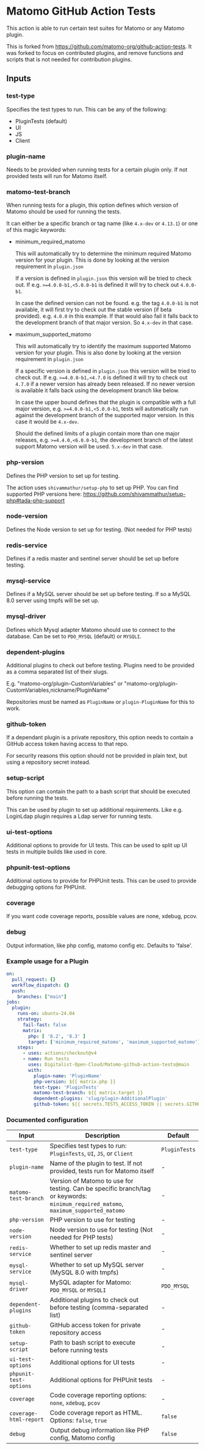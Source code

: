 # Matomo GitHub Action Tests

This action is able to run certain test suites for Matomo or any Matomo plugin.

This is forked from <https://github.com/matomo-org/github-action-tests>. It was forked to focus on contributed plugins, and remove functions and scripts that is not needed for contribution plugins.

## Inputs

### test-type

Specifies the test types to run. This can be any of the following:

- PluginTests (default)
- UI
- JS
- Client

### plugin-name

Needs to be provided when running tests for a certain plugin only. If not provided tests will run for Matomo itself.

### matomo-test-branch

When running tests for a plugin, this option defines which version of Matomo should be used for running the tests.

It can either be a specific branch or tag name (like `4.x-dev` or `4.13.1`) or one of this magic keywords:

- minimum_required_matomo

  This will automatically try to determine the minimum required Matomo version for your plugin. This is done by looking at the version requirement in `plugin.json`

  If a version is defined in `plugin.json` this version will be tried to check out. If e.g. `>=4.0.0-b1,<5.0.0-b1` is defined it will try to check out `4.0.0-b1`.

  In case the defined version can not be found. e.g. the tag `4.0.0-b1` is not available, it will first try to check out the stable version (if beta provided). e.g. `4.0.0` in this example. If that would also fail it falls back to the development branch of that major version. So `4.x-dev` in that case.

- maximum_supported_matomo

  This will automatically try to identify the maximum supported Matomo version for your plugin. This is also done by looking at the version requirement in `plugin.json`

  If a specific version is defined in `plugin.json` this version will be tried to check out. If e.g. `>=4.0.0-b1,<4.7.0` is defined it will try to check out `4.7.0` if a newer version has already been released. If no newer version is available it falls back using the development branch like below.

  In case the upper bound defines that the plugin is compatible with a full major version, e.g. `>=4.0.0-b1,<5.0.0-b1`, tests will automatically run against the development branch of the supported major version. In this case it would be `4.x-dev`.

  Should the defined limits of a plugin contain more than one major releases, e.g. `>=4.4.0,<6.0.0-b1`, the development branch of the latest support Matomo version will be used. `5.x-dev` in that case.

### php-version

Defines the PHP version to set up for testing.

The action uses `shivammathur/setup-php` to set up PHP. You can find supported PHP versions here: <https://github.com/shivammathur/setup-php#tada-php-support>

### node-version

Defines the Node version to set up for testing. (Not needed for PHP tests)

### redis-service

Defines if a redis master and sentinel server should be set up before testing.

### mysql-service

Defines if a MySQL server should be set up before testing. If so a MySQL 8.0 server using tmpfs will be set up.

### mysql-driver

Defines which Mysql adapter Matomo should use to connect to the database. Can be set to `PDO_MYSQL` (default) or `MYSQLI`.

### dependent-plugins

Additional plugins to check out before testing. Plugins need to be provided as a comma separated list of their slugs.

E.g. "matomo-org/plugin-CustomVariables" or "matomo-org/plugin-CustomVariables,nickname/PluginName"

Repositories must be named as `PluginName` or `plugin-PluginName` for this to work.

### github-token

If a dependant plugin is a private repository, this option needs to contain a GitHub access token having access to that repo.

For security reasons this option should not be provided in plain text, but using a repository secret instead.

### setup-script

This option can contain the path to a bash script that should be executed before running the tests.

This can be used by plugin to set up additional requirements. Like e.g. LoginLdap plugin requires a Ldap server for running tests.

### ui-test-options

Additional options to provide for UI tests. This can be used to split up UI tests in multiple builds like used in core.

### phpunit-test-options

Additional options to provide for PHPUnit tests. This can be used to provide debugging options for PHPUnit.

### coverage

If you want code coverage reports, possible values are none, xdebug, pcov.

### debug

Output information, like php config, matomo config etc. Defaults to 'false'.

### Example usage for a Plugin

```yaml
on:
  pull_request: {}
  workflow_dispatch: {}
  push:
    branches: ["main"]
jobs:
  plugin:
    runs-on: ubuntu-24.04
    strategy:
      fail-fast: false
      matrix:
        php: [ '8.2', '8.3' ]
        target: ['minimum_required_matomo', 'maximum_supported_matomo']
    steps:
      - uses: actions/checkout@v4
      - name: Run tests
        uses: Digitalist-Open-Cloud/Matomo-github-action-tests@main
        with:
          plugin-name: 'PluginName'
          php-version: ${{ matrix.php }}
          test-type: 'PluginTests'
          matomo-test-branch: ${{ matrix.target }}
          dependent-plugins: 'slug/plugin-AdditionalPlugin'
          github-token: ${{ secrets.TESTS_ACCESS_TOKEN || secrets.GITHUB_TOKEN }}
```
### Documented configuration

| Input | Description | Default |
|-------|-------------|---------|
| `test-type` | Specifies test types to run: `PluginTests`, `UI`, `JS`, or `Client` | `PluginTests` |
| `plugin-name` | Name of the plugin to test. If not provided, tests run for Matomo itself | - |
| `matomo-test-branch` | Version of Matomo to use for testing. Can be specific branch/tag or keywords: `minimum_required_matomo`, `maximum_supported_matomo` | - |
| `php-version` | PHP version to use for testing | - |
| `node-version` | Node version to use for testing (Not needed for PHP tests) | - |
| `redis-service` | Whether to set up redis master and sentinel server | - |
| `mysql-service` | Whether to set up MySQL server (MySQL 8.0 with tmpfs) | - |
| `mysql-driver` | MySQL adapter for Matomo: `PDO_MYSQL` or `MYSQLI` | `PDO_MYSQL` |
| `dependent-plugins` | Additional plugins to check out before testing (comma-separated list) | - |
| `github-token` | GitHub access token for private repository access | - |
| `setup-script` | Path to bash script to execute before running tests | - |
| `ui-test-options` | Additional options for UI tests | - |
| `phpunit-test-options` | Additional options for PHPUnit tests | - |
| `coverage` | Code coverage reporting options: `none`, `xdebug`, `pcov` | - |
| `coverage-html-report` | Code coverage report as HTML. Options: `false`, `true` | `false` |
| `debug` | Output debug information like PHP config, Matomo config | `false` |
